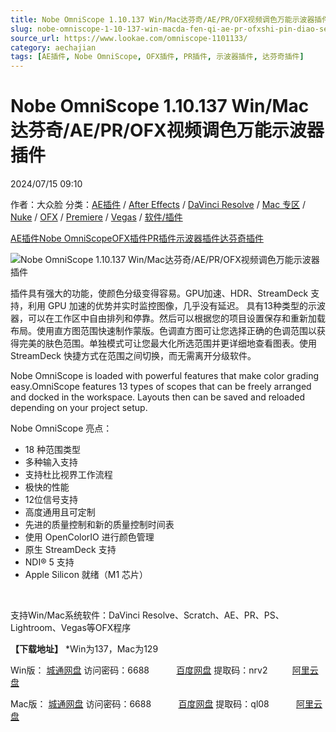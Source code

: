 ```yaml
---
title: Nobe OmniScope 1.10.137 Win/Mac达芬奇/AE/PR/OFX视频调色万能示波器插件
slug: nobe-omniscope-1-10-137-win-macda-fen-qi-ae-pr-ofxshi-pin-diao-se-mo-neng-shi-bo-qi-cha-jian
source_url: https://www.lookae.com/omniscope-1101133/
category: aechajian
tags: [AE插件, Nobe OmniScope, OFX插件, PR插件, 示波器插件, 达芬奇插件]
---
```

# Nobe OmniScope 1.10.137 Win/Mac达芬奇/AE/PR/OFX视频调色万能示波器插件

2024/07/15 09:10

作者：大众脸
分类：[AE插件](https://www.lookae.com/after-effects/aechajian/) / [After Effects](https://www.lookae.com/after-effects/) / [DaVinci Resolve](https://www.lookae.com/qitarjcj/resolvezy/) / [Mac 专区](https://www.lookae.com/mac-osx/) / [Nuke](https://www.lookae.com/qitarjcj/nukezy/) / [OFX](https://www.lookae.com/qitarjcj/ofxzy/) / [Premiere](https://www.lookae.com/qitarjcj/premierezy/) / [Vegas](https://www.lookae.com/qitarjcj/vegaszy/) / [软件/插件](https://www.lookae.com/qitarjcj/)

[AE插件](https://www.lookae.com/tag/ae%e6%8f%92%e4%bb%b6/)[Nobe OmniScope](https://www.lookae.com/tag/nobe-omniscope/)[OFX插件](https://www.lookae.com/tag/ofx%e6%8f%92%e4%bb%b6/)[PR插件](https://www.lookae.com/tag/pr%e6%8f%92%e4%bb%b6/)[示波器插件](https://www.lookae.com/tag/%e7%a4%ba%e6%b3%a2%e5%99%a8%e6%8f%92%e4%bb%b6/)[达芬奇插件](https://www.lookae.com/tag/%e8%be%be%e8%8a%ac%e5%a5%87%e6%8f%92%e4%bb%b6/)

![Nobe OmniScope 1.10.137 Win/Mac达芬奇/AE/PR/OFX视频调色万能示波器插件](https://www.lookae.com/wp-content/uploads/2023/12/Nobe-OmniScope.jpg "Nobe OmniScope 1.10.137 Win/Mac达芬奇/AE/PR/OFX视频调色万能示波器插件-LookAE.com")

插件具有强大的功能，使颜色分级变得容易。GPU加速、HDR、StreamDeck 支持，利用 GPU 加速的优势并实时监控图像，几乎没有延迟。 具有13种类型的示波器，可以在工作区中自由排列和停靠。然后可以根据您的项目设置保存和重新加载布局。使用直方图范围快速制作蒙版。色调直方图可让您选择正确的色调范围以获得完美的肤色范围。单独模式可让您最大化所选范围并更详细地查看图表。使用 StreamDeck 快捷方式在范围之间切换，而无需离开分级软件。

Nobe OmniScope is loaded with powerful features that make color grading easy.OmniScope features 13 types of scopes that can be freely arranged and docked in the workspace. Layouts then can be saved and reloaded depending on your project setup.

Nobe OmniScope 亮点：

* 18 种范围类型
* 多种输入支持
* 支持杜比视界工作流程
* 极快的性能
* 12位信号支持
* 高度通用且可定制
* 先进的质量控制和新的质量控制时间表
* 使用 OpenColorIO 进行颜色管理
* 原生 StreamDeck 支持
* NDI® 5 支持
* Apple Silicon 就绪（M1 芯片）

[﻿](https://cloud.video.taobao.com/play/u/null/p/1/e/6/t/1/442587104088.mp4)

支持Win/Mac系统软件：DaVinci Resolve、Scratch、AE、PR、PS、Lightroom、Vegas等OFX程序

**【下载地址】** \*Win为137，Mac为129

Win版： [城通网盘](https://url70.ctfile.com/f/2827370-1323457126-802acf?p=4431) 访问密码：6688           [百度网盘](https://pan.baidu.com/s/10LsVS1yP_PsJkLEOrFjaeQ?pwd=nrv2) 提取码：nrv2          [阿里云盘](https://www.alipan.com/s/ucP2t8NSS22)

Mac版： [城通网盘](https://url70.ctfile.com/f/2827370-1272961405-6e8c4e?p=4431) 访问密码：6688           [百度网盘](https://pan.baidu.com/s/1hYiOJoDNJLdHS4ChMQxXXg?pwd=ql08) 提取码：ql08           [阿里云盘](https://www.alipan.com/s/xvQgvUvhCw3)
